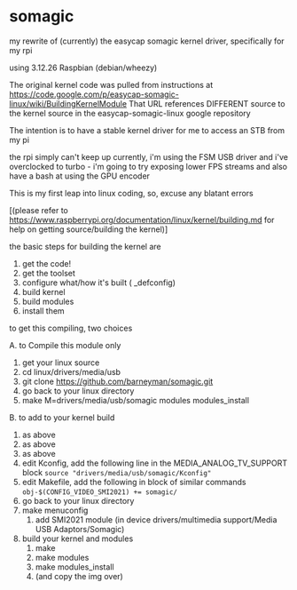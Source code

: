 somagic
=======

my rewrite of (currently) the easycap somagic kernel driver, specifically for my rpi

using 3.12.26 Raspbian (debian/wheezy)

The original kernel code was pulled from instructions at https://code.google.com/p/easycap-somagic-linux/wiki/BuildingKernelModule
That URL references DIFFERENT source to the kernel source in the easycap-somagic-linux google repository

The intention is to have a stable kernel driver for me to access an STB from my pi

the rpi simply can't keep up currently, i'm using the FSM USB driver and 
i've overclocked to turbo - i'm going to try exposing lower FPS streams
and also have a bash at using the GPU encoder

This is my first leap into linux coding, so, excuse any blatant errors

[(please refer to https://www.raspberrypi.org/documentation/linux/kernel/building.md 
for help on getting source/building the kernel)]

the basic steps for building the kernel are 
1. get the code!
2. get the toolset
3. configure what/how it's built ( _defconfig)
4. build kernel
5. build modules
6. install them



to get this compiling, two choices

A. to Compile this module only

1. get your linux source
2. cd linux/drivers/media/usb
3. git clone https://github.com/barneyman/somagic.git
4. go back to your linux directory
5. make M=drivers/media/usb/somagic modules modules_install

B. to add to your kernel build

1. as above
2. as above
3. as above
4. edit Kconfig, add the following line in the MEDIA_ANALOG_TV_SUPPORT block `source "drivers/media/usb/somagic/Kconfig"`
5. edit Makefile, add the following in block of similar commands `obj-$(CONFIG_VIDEO_SMI2021) += somagic/`
6. go back to your linux directory
7. make menuconfig 
   1. add SMI2021 module (in device drivers/multimedia support/Media USB Adaptors/Somagic)
8. build your kernel and modules
   1. make
   2. make modules
   3. make modules_install
   4. (and copy the img over)

 


